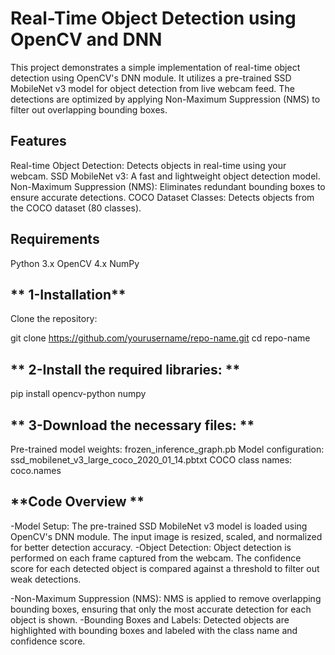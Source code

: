# **Real-Time Object Detection using OpenCV and DNN**

This project demonstrates a simple implementation of real-time object detection using OpenCV's DNN module. It utilizes a pre-trained SSD MobileNet v3 model for object detection from live webcam feed. The detections are optimized by applying Non-Maximum Suppression (NMS) to filter out overlapping bounding boxes.

## **Features**
Real-time Object Detection: Detects objects in real-time using your webcam.
SSD MobileNet v3: A fast and lightweight object detection model.
Non-Maximum Suppression (NMS): Eliminates redundant bounding boxes to ensure accurate detections.
COCO Dataset Classes: Detects objects from the COCO dataset (80 classes).

## **Requirements**
Python 3.x
OpenCV 4.x
NumPy

## ** 1-Installation** 
Clone the repository: 

git clone https://github.com/yourusername/repo-name.git
cd repo-name

## ** 2-Install the required libraries: **

pip install opencv-python numpy

## ** 3-Download the necessary files: **

Pre-trained model weights: frozen_inference_graph.pb
Model configuration: ssd_mobilenet_v3_large_coco_2020_01_14.pbtxt
COCO class names: coco.names

## **Code Overview **

-Model Setup: The pre-trained SSD MobileNet v3 model is loaded using OpenCV's DNN module. The input image is resized, scaled, and normalized for better detection accuracy.
-Object Detection: Object detection is performed on each frame captured from the webcam. The confidence score for each detected object is compared against a threshold to filter out weak detections.

-Non-Maximum Suppression (NMS): NMS is applied to remove overlapping bounding boxes, ensuring that only the most accurate detection for each object is shown.
-Bounding Boxes and Labels: Detected objects are highlighted with bounding boxes and labeled with the class name and confidence score.
